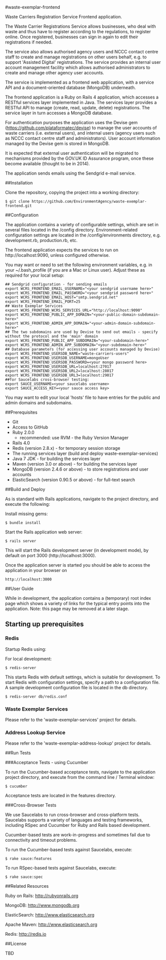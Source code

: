 #waste-exemplar-frontend

Waste Carriers Registration Service Frontend application.

The Waste Carrier Registrations Service allows businesses, who deal with waste and thus have to register according to the regulations, to register online. Once registered, businesses can sign in again to edit their registrations if needed.

The service also allows authorised agency users and NCCC contact centre staff to create and manage registrations on other users behalf, e.g. to support 'Assisted Digital' registrations. The service provides an internal user account management facility which allows authorised administrators to create and manage other agency user accounts.

The service is implemented as a frontend web application, with a service API and a document-oriented database (MongoDB) underneath.

The frontend application is a Ruby on Rails 4 application, which accesses a RESTful services layer implemented in Java.
The services layer provides a RESTful API to manage (create, read, update, delete) registrations.
The service layer in turn accesses a MongoDB database. 

For authentication purposes the application uses the Devise gem (https://github.com/plataformatec/devise) to manage the user accounts of waste carriers (i.e. external users), and internal users (agency users such as NCCC contact centre staff and administrators). User account information managed by the Devise gem is stored in MongoDB.

It is expected that external user authentication will be migrated to mechanisms provided by the GOV.UK ID Assurance program, once these become available (thought to be in 2014).

The application sends emails using the Sendgrid e-mail service.


##Installation


Clone the repository, copying the project into a working directory:

	$ git clone https://github.com/EnvironmentAgency/waste-exemplar-frontend.git

##Configuration

The application contains a variety of configurable settings, which are set in several files located in the /config directory.
Environment-related configuration settings are located in the /config/environments directory, e.g. development.rb, production.rb, etc.

The frontend application expects the services to run on http://localhost:9090, unless configured otherwise.

You may want or need to set the following environment variables, e.g. in your ~/.bash_profile (if you are a Mac or Linux user). Adjust these as required for your local setup:

	## Sendgrid configuration - for sending emails
	export WCRS_FRONTEND_EMAIL_USERNAME="<your sendgrid username here>"
	export WCRS_FRONTEND_EMAIL_PASSWORD="<your sendgrid password here>"
	export WCRS_FRONTEND_EMAIL_HOST="smtp.sendgrid.net"
	export WCRS_FRONTEND_EMAIL_PORT=25
	## Waste Exemplar Services
	export WCRS_FRONTEND_WCRS_SERVICES_URL="http://localhost:9090"
	export WCRS_FRONTEND_PUBLIC_APP_DOMAIN="<your-public-domain-subdomain-here>"
	export WCRS_FRONTEND_ADMIN_APP_DOMAIN="<your-admin-domain-subdomain-here>"
	## The two subdomains are used by Devise to send out emails - specify without the protocol and the 'main' domain
	export WCRS_FRONTEND_PUBLIC_APP_SUBDOMAIN="<your-subdomain-here>"
	export WCRS_FRONTEND_ADMIN_APP_SUBDOMAIN="<your-subdomain-here>"
	## Database parameters (for accessing user accounts managed by Devise)
	export WCRS_FRONTEND_USERSDB_NAME="waste-carriers-users"
	export WCRS_FRONTEND_USERSDB_USERNAME=mongoUser
	export WCRS_FRONTEND_USERSDB_PASSWORD=<your mongo password here>
	export WCRS_FRONTEND_USERSDB_URL=localhost:27017
	export WCRS_FRONTEND_USERSDB_URL2=localhost:28017
	export WCRS_FRONTEND_USERSDB_URL3=localhost:29017
	##for Saucelabs cross-browser testing:
	export SAUCE_USERNAME=<your saucelabs username>
	export SAUCE_ACCESS_KEY=<your sauce access key>

You may want to edit your local 'hosts' file to have entries for the public and admin domains and subdomains.


##Prerequisites


* Git
* Access to GitHub
* Ruby 2.0.0
	* recommended: use RVM - the Ruby Version Manager
* Rails 4.0
* Redis (version 2.8.x) - for temporary session storage
* The running services layer (build and deploy waste-exemplar-services)
* Java 7 JDK - for building the services layer
* Maven (version 3.0 or above) - for building the services layer
* MongoDB (version 2.4.6 or above) - to store registrations and user accounts
* ElasticSearch (version 0.90.5 or above) - for full-text search


##Build and Deploy

As is standard with Rails applications, navigate to the project directory, and execute the following:

Install missing gems:

	$ bundle install

Start the Rails application web server:

	$ rails server

This will start the Rails development server (in development mode), by default on port 3000 (http://localhost:3000).

Once the application server is started you should be able to access the application in your browser on

	http://localhost:3000

##User Guide

While in development, the application contains a (temporary) root index page which shows a variety of links for the typical entry points into the application. Note: this page may be removed at a later stage.

## Starting up prerequisites

### Redis

Startup Redis using:

For local development:

	$ redis-server

This starts Redis with default settings, which is suitable for development.
To start Redis with configuration settings, specify a path to a configuration file. 
A sample development configuration file is located in the db directory.

	$ redis-server db/redis.conf

### Waste Exemplar Services

Please refer to the 'waste-exemplar-services' project for details.

### Address Lookup Service

Please refer to the 'waste-exemplar-address-lookup' project for details.


##Run Tests

###Acceptance Tests - using Cucumber

To run the Cucumber-based acceptance tests, navigate to the application project directory, and execute from the command line / Terminal window:

	$ cucumber

Acceptance tests are located in the features directory.


###Cross-Browser Tests

We use Saucelabs to run cross-browser and cross-platform tests.
Saucelabs supports a variety of languages and testing frameworks, including RSpec and Cucumber for Ruby and Rails based development.

Cucumber-based tests are work-in-progress and sometimes fail due to connectivity and timeout problems. 

To run the Cucumber-based tests against Saucelabs, execute:

	$ rake sauce:features


To run RSpec-based tests against Saucelabs, execute:

	$ rake sauce:spec


##Related Resources

Ruby on Rails: http://rubyonrails.org

MongoDB: http://www.mongodb.org

ElasticSearch: http://www.elasticsearch.org

Apache Maven: http://www.elasticsearch.org

Redis: http://redis.io


##License

TBD
